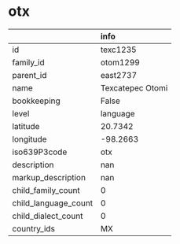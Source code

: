 # otx
|                      | info             |
|:---------------------|:-----------------|
| id                   | texc1235         |
| family_id            | otom1299         |
| parent_id            | east2737         |
| name                 | Texcatepec Otomi |
| bookkeeping          | False            |
| level                | language         |
| latitude             | 20.7342          |
| longitude            | -98.2663         |
| iso639P3code         | otx              |
| description          | nan              |
| markup_description   | nan              |
| child_family_count   | 0                |
| child_language_count | 0                |
| child_dialect_count  | 0                |
| country_ids          | MX               |